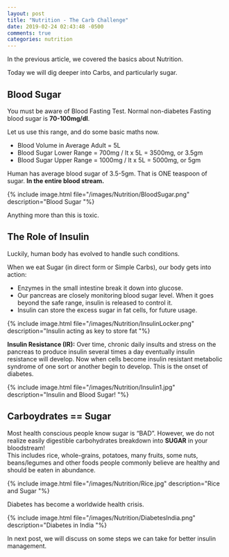 ```yaml
---
layout: post
title: "Nutrition - The Carb Challenge"
date: 2019-02-24 02:43:48 -0500
comments: true
categories: nutrition
---
```


In the previous article, we covered the basics about Nutrition.

Today we will dig deeper into Carbs, and particularly sugar.
<!--more-->

## Blood Sugar 
You must be aware of Blood Fasting Test.
Normal non-diabetes Fasting blood sugar is **70-100mg/dl**.

Let us use this range, and do some basic maths now.

- Blood Volume in Average Adult = 5L  
- Blood Sugar Lower Range = 700mg / lt x 5L = 3500mg, or 3.5gm  
- Blood Sugar Upper Range = 1000mg / lt x 5L = 5000mg, or 5gm  

Human has average blood sugar of 3.5-5gm. That is ONE teaspoon of sugar. **In the entire blood stream.**  
> 


{% include image.html file="/images/Nutrition/BloodSugar.png" description="Blood Sugar "%}

Anything more than this is toxic.

## The Role of Insulin
Luckily, human body has evolved to handle such conditions.

When we eat Sugar (in direct form or Simple Carbs), our body gets into action:

- Enzymes in the small intestine break it down into glucose.  
- Our pancreas are closely monitoring blood sugar level. When it goes beyond the safe range, insulin is released to control it.  
- Insulin can store the excess sugar in fat cells, for future usage.  
> 


{% include image.html file="/images/Nutrition/InsulinLocker.png" description="Insulin acting as key to store fat "%}

**Insulin Resistance (IR):** Over time, chronic daily insults and stress on the pancreas to produce insulin several times a day eventually insulin resistance will develop. Now when cells become insulin resistant metabolic syndrome of one sort or another begin to develop. This is the onset of diabetes.

{% include image.html file="/images/Nutrition/Insulin1.jpg" description="Insulin and Blood Sugar! "%}

## Carboydrates == Sugar  
Most health conscious people know sugar is “BAD”. However, we do not realize easily digestible carbohydrates breakdown into **SUGAR** in your bloodstream!   
This includes rice, whole-grains,  potatoes, many fruits, some nuts, beans/legumes and other foods people commonly believe are healthy and should be eaten in abundance.

{% include image.html file="/images/Nutrition/Rice.jpg" description="Rice and Sugar "%}  



Diabetes has become a worldwide health crisis.  
> 


{% include image.html file="/images/Nutrition/DiabetesIndia.png" description="Diabetes in India "%}  

In next post, we will discuss on some steps we can take for better insulin management.
